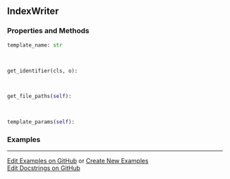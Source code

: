 ## <a id="Peeves.Doc.Writers.IndexWriter">IndexWriter</a>


### Properties and Methods
```python
template_name: str
```
<a id="Peeves.Doc.Writers.IndexWriter.get_identifier" class="docs-object-method">&nbsp;</a>
```python
get_identifier(cls, o): 
```

<a id="Peeves.Doc.Writers.IndexWriter.get_file_paths" class="docs-object-method">&nbsp;</a>
```python
get_file_paths(self): 
```

<a id="Peeves.Doc.Writers.IndexWriter.template_params" class="docs-object-method">&nbsp;</a>
```python
template_params(self): 
```

### Examples


___

[Edit Examples on GitHub](https://github.com/McCoyGroup/References/edit/gh-pages/Documentation/examples/Peeves/Doc/Writers/IndexWriter.md) or 
[Create New Examples](https://github.com/McCoyGroup/References/new/gh-pages/?filename=Documentation/examples/Peeves/Doc/Writers/IndexWriter.md) <br/>
[Edit Docstrings on GitHub](https://github.com/McCoyGroup/Peeves/edit/master/Doc/Writers.py?message=Update%20Docs)